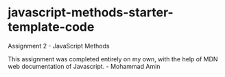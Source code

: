 # javascript-methods-starter-template-code
Assignment 2 - JavaScript Methods

This assignment was completed entirely on my own, with the help of MDN web documentation of Javascript. - Mohammad Amin
